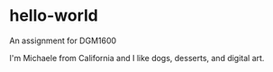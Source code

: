 # hello-world
An assignment for DGM1600

I'm Michaele from California and I like dogs, desserts, and digital art. 
